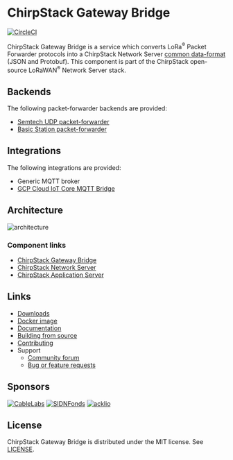 # ChirpStack Gateway Bridge

[![CircleCI](https://circleci.com/gh/brocaar/chirpstack-gateway-bridge.svg?style=svg)](https://circleci.com/gh/brocaar/chirpstack-gateway-bridge)

ChirpStack Gateway Bridge is a service which converts LoRa<sup>&reg;</sup> Packet Forwarder protocols
into a ChirpStack Network Server [common data-format](https://github.com/brocaar/chirpstack-api/blob/master/protobuf/gw/gw.proto) (JSON and Protobuf).
This component is part of the ChirpStack open-source LoRaWAN<sup>&reg;</sup> Network Server stack.

## Backends

The following packet-forwarder backends are provided:

* [Semtech UDP packet-forwarder](https://github.com/Lora-net/packet_forwarder)
* [Basic Station packet-forwarder](https://github.com/lorabasics/basicstation)

## Integrations

The following integrations are provided:

* Generic MQTT broker
* [GCP Cloud IoT Core MQTT Bridge](https://cloud.google.com/iot-core/)

## Architecture

![architecture](https://www.chirpstack.io/img/graphs/architecture.png)

### Component links

* [ChirpStack Gateway Bridge](https://www.chirpstack.io/gateway-bridge/)
* [ChirpStack Network Server](https://www.chirpstack.io/network-server/)
* [ChirpStack Application Server](https://www.chirpstack.io/application-server/)

## Links

* [Downloads](https://www.chirpstack.io/gateway-bridge/overview/downloads/)
* [Docker image](https://hub.docker.com/r/chirpstack/chirpstack-gateway-bridge/)
* [Documentation](https://www.chirpstack.io/gateway-bridge/)
* [Building from source](https://www.chirpstack.io/gateway-bridge/community/source/)
* [Contributing](https://www.chirpstack.io/gateway-bridge/community/contribute/)
* Support
  * [Community forum](https://forum.chirpstack.io)
  * [Bug or feature requests](https://github.com/brocaar/chirpstack-gateway-bridge/issues)

## Sponsors

[![CableLabs](https://www.chirpstack.io/img/sponsors/cablelabs.png)](https://www.cablelabs.com/)
[![SIDNFonds](https://www.chirpstack.io/img/sponsors/sidn_fonds.png)](https://www.sidnfonds.nl/)
[![acklio](https://www.chirpstack.io/img/sponsors/acklio.png)](http://www.ackl.io/)

## License

ChirpStack Gateway Bridge is distributed under the MIT license. See 
[LICENSE](https://github.com/brocaar/chirpstack-gateway-bridge/blob/master/LICENSE).
